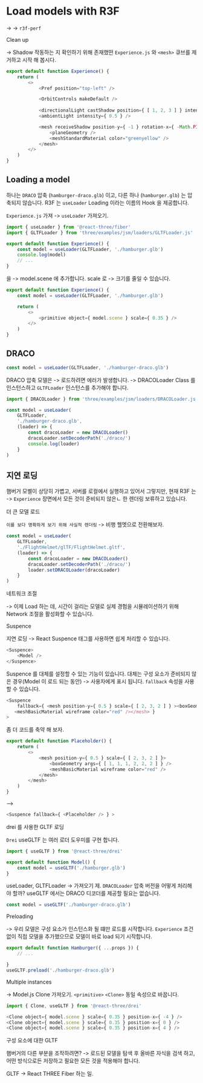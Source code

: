 # Load models with R3F

-> <Pref /> -> `r3f-perf`


Clean up

-> Shadow 작동하는 지 확인하기 위해 존재했떤 `Experience.js` 와 `<mesh>` 큐브를 제거하고 시작 해 봅시다.

``` javascript
export default function Experience() {
    return (
        <>
            <Pref position="top-left" />

            <OrbitControls makeDefault />
            
            <directionalLight castShadow position={ [ 1, 2, 3 ] } intensity={ 1.5 } />
            <ambientLight intensity={ 0.5 } />

            <mesh receiveShadow position-y={ -1 } rotation-x={ -Math.PI * 0.5 } scale={ 10 }>
                <planeGeometry />
                <meshStandardMaterial color="greenyellow" />
            </mesh>
        </>
    )
}
```



## Loading a model 


하나는 `DRACO` 압축 (`hamburger-draco.glb`) 이고, 다른 하나 (`hamburger.glb`) 는 압축되지 않습니다. 
R3F 는 `useLoader` Loading 이라는 이름의 Hook 을 제공합니다.

`Experience.js` 가져 -> `useLoader` 가져오기.

``` javascript
import { useLoader } from '@react-three/fiber'
import { GLTFLoader } from 'three/examples/jsm/loaders/GLTFLoader.js'

export default function Experience() {
    const model = useLoader(GLTFLoader, './hamburger.glb')
    console.log(model)
    // ...
}
```

<primitive> 을 -> model.scene 에 추가합니다.
scale 로 -> 크기를 줄일 수 있습니다.

``` javascript
export default function Experience() {
    const model = useLoader(GLTFLoader, './hamburger.glb')

    return (
        <>
            <primitive object={ model.scene } scale={ 0.35 } />
        </>
    )
}
```



## DRACO 

``` javascript
const model = useLoader(GLTFLoader, './hamburger-draco.glb')
```

DRACO 압축 모델은 -> 로드하려면 에러가 발생합니다.
-> DRACOLoader Class 를 인스턴스하고 `GLTFLoader` 인스턴스를 추가해야 합니다.

``` javascript
import { DRACOLoader } from 'three/examples/jsm/loaders/DRACOLoader.js'

const model = useLoader(
    GLTFLoader,
    './hamburger-draco.glb',
    (loader) => {
        const dracoLoader = new DRACOLoader()
        dracoLoader.setDecoderPath('./draco/')
        console.log(loader)
    }
)
```



## 지연 로딩

햄버거 모벨이 상당히 가볍고, 서버를 로컬에서 실행하고 있어서 그렇지만,
현재 R3F 는 -> `Experience` 장면에서 모든 것이 준비되지 않은ㄴ 한 렌더링 보류하고 있습니다.


더 큰 모델 로드

`이를 보다 명확하게 보기 위해 사실적 렌더링` -> 비행 헬멧으로 전환해보자.

``` javascript
const model = useLoader(
    GLTFLoader,
    './FlightHelmet/glTF/FlightHelmet.gltf',
    (loader) => {
        const dracoLoader = new DRACOLoader()
        dracoLoader.setDecoderPath('./draco/')
        loader.setDRACOLoader(dracoLoader)
    }
)
```


네트워크 조절

-> 이제 Load 하는 데, 시간이 걸리는 모델로 실제 경험을 시뮬레이션하기 위해 Network 조절을 활성화할 수 있습니다.



Suspence
 
지연 로딩 -> React Suspence 태그를 사용하면 쉽게 처리할 수 있습니다.

``` javascript
<Suspence>
    <Model />
</Suspence>
```


Suspence 를 대체를 설정할 수 있는 기능이 있습니다.
대체는 구성 요소가 준비되지 않은 경우(Model 이 로드 되는 동안) -> 사용자에게 표시 됩니다.
`fallback` 속성을 사용할 수 있습니다.

``` javascript
<Suspence 
    fallback={ <mesh position-y={ 0.5 } scale={ [ 2, 3, 2 ] } ><boxGeometry args={ [1, 1, 1, 2, 2, 2 ] } />
   <meshBasicMaterial wireframe color="red" /></mesh> } 
>
```

좀 더 코드를 축약 해 보자.


``` javascript
export default function Placeholder() {
    return (
        <>
            <mesh position-y={ 0.5 } scale={ [ 2, 3, 2 ] }>
                <boxGeometry args={ [ 1, 1, 1, 2, 2, 2 ] } />
                <meshBasicMaterial wireframe color="red" />
            </mesh>
        </mesh>
    )
}
```

--> 

``` javascript
<Suspence fallback={ <Placeholder /> } >
``` 






drei 를 사용한 GLTF 로딩 

`Drei` useGLTF 는 여러 로더 도우미를 구현 합니다.

``` javascript
import { useGLTF } from '@react-three/drei'

export default function Model() {
    const model = useGLTF('./hamburger.glb')
}
```

useLoader, GLTFLoader -> 가져오기 제. `DRACOLoader` 압축 버전을 어떻게 처리해야 할까?
useGLTF 에서는 DRACO 디코더를 제공할 필요는 없습니다.

``` javascript
const model = useGLTF('./hamburger-draco.glb')
```





Preloading 

-> 우리 모델은 구성 요소가 인스턴스화 될 떄만 로드를 시작합니다.
`Experience` 조건 없이 직접 모델을 추가했으므로 모델이 바로 load 되기 시작합니다.

``` javascript
export default function Hamburger({ ...props }) {
    // ...

}
useGLTF.preload('./hamburger-draco.glb')
```




Multiple instances 

-> Model.js Clone 가져오기.
`<primitive>` `<Clone>` 동일 속성으로 바꿉니다.

``` javascript
import { Clone, useGLTF } from '@react-three/drei'

<Clone object={ model.scene } scale={ 0.35 } position-x={ -4 } />
<Clone object={ model.scene } scale={ 0.35 } position-x={ 0 } />
<Clone object={ model.scene } scale={ 0.35 } position-x={ 4 } />
```


구성 요소에 대한 GLTF 

햄버거의 다른 부분을 조작하려면? -> 로드된 모델을 탐색 후 올바른 자식을 검색 하고, 어떤 방식으로든 저장하고 필요한 모든 것을 적용해야 합니다.

GLTF -> React THREE Fiber 하는 일.
